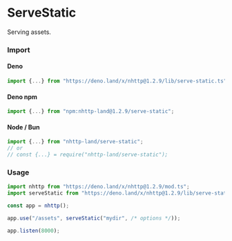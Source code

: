 # ServeStatic
Serving assets.

### Import
#### Deno
```ts
import {...} from "https://deno.land/x/nhttp@1.2.9/lib/serve-static.ts";
```
#### Deno npm
```ts
import {...} from "npm:nhttp-land@1.2.9/serve-static";
```
#### Node / Bun
```ts
import {...} from "nhttp-land/serve-static";
// or
// const {...} = require("nhttp-land/serve-static");
```

### Usage
```ts
import nhttp from "https://deno.land/x/nhttp@1.2.9/mod.ts";
import serveStatic from "https://deno.land/x/nhttp@1.2.9/lib/serve-static.ts";

const app = nhttp();

app.use("/assets", serveStatic("mydir", /* options */));

app.listen(8000);
```
